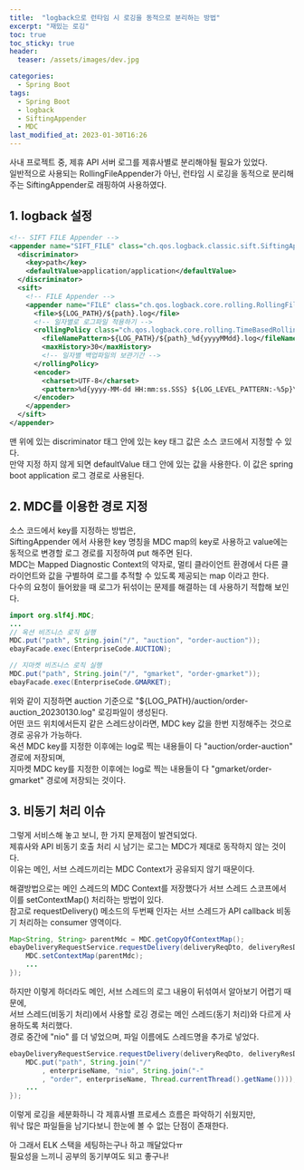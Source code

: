 ```yaml
---
title:  "logback으로 런타임 시 로깅을 동적으로 분리하는 방법"
excerpt: "재밌는 로깅"
toc: true
toc_sticky: true
header:
  teaser: /assets/images/dev.jpg

categories:
  - Spring Boot
tags:
  - Spring Boot
  - logback
  - SiftingAppender
  - MDC
last_modified_at: 2023-01-30T16:26
---
```


사내 프로젝트 중, 제휴 API 서버 로그를 제휴사별로 분리해야될 필요가 있었다.  
일반적으로 사용되는 RollingFileAppender가 아닌, 런타임 시 로깅을 동적으로 분리해주는 SiftingAppender로 래핑하여 사용하였다.  

## 1. logback 설정

```xml
<!-- SIFT FILE Appender -->
<appender name="SIFT_FILE" class="ch.qos.logback.classic.sift.SiftingAppender">
  <discriminator>
    <key>path</key>
    <defaultValue>application/application</defaultValue>
  </discriminator>
  <sift>
    <!-- FILE Appender -->
    <appender name="FILE" class="ch.qos.logback.core.rolling.RollingFileAppender">
      <file>${LOG_PATH}/${path}.log</file>
      <!-- 일자별로 로그파일 적용하기 -->
      <rollingPolicy class="ch.qos.logback.core.rolling.TimeBasedRollingPolicy">
        <fileNamePattern>${LOG_PATH}/${path}_%d{yyyyMMdd}.log</fileNamePattern>
        <maxHistory>30</maxHistory>
        <!-- 일자별 백업파일의 보관기간 -->
      </rollingPolicy>
      <encoder>
        <charset>UTF-8</charset>
        <pattern>%d{yyyy-MM-dd HH:mm:ss.SSS} ${LOG_LEVEL_PATTERN:-%5p}\(${PID:- }\)[%t] [%logger{30}:%line] [${ACTIVE_PROFILES}] %msg%n</pattern>
      </encoder>
    </appender>
  </sift>
</appender>
```

맨 위에 있는 discriminator 태그 안에 있는 key 태그 값은 소스 코드에서 지정할 수 있다.  
만약 지정 하지 않게 되면 defaultValue 태그 안에 있는 값을 사용한다. 이 값은 spring boot application 로그 경로로 사용된다.  

## 2. MDC를 이용한 경로 지정

소스 코드에서 key를 지정하는 방법은,  
SiftingAppender 에서 사용한 key 명칭을 MDC map의 key로 사용하고 value에는 동적으로 변경할 로그 경로를 지정하여 put 해주면 된다.  
MDC는 Mapped Diagnostic Context의 약자로, 멀티 클라이언트 환경에서 다른 클라이언트와 값을 구별하여 로그를 추적할 수 있도록 제공되는 map 이라고 한다.  
다수의 요청이 들어왔을 때 로그가 뒤섞이는 문제를 해결하는 데 사용하기 적합해 보인다.    

```java
import org.slf4j.MDC;
...
// 옥션 비즈니스 로직 실행
MDC.put("path", String.join("/", "auction", "order-auction"));
ebayFacade.exec(EnterpriseCode.AUCTION);

// 지마켓 비즈니스 로직 실행
MDC.put("path", String.join("/", "gmarket", "order-gmarket"));
ebayFacade.exec(EnterpriseCode.GMARKET);
```

위와 같이 지정하면 auction 기준으로 "${LOG_PATH}/auction/order-auction_20230130.log" 로깅파일이 생성된다.  
어떤 코드 위치에서든지 같은 스레드상이라면, MDC key 값을 한번 지정해주는 것으로 경로 공유가 가능하다.  
옥션 MDC key를 지정한 이후에는 log로 찍는 내용들이 다 "auction/order-auction" 경로에 저장되며,  
지마켓 MDC key를 지정한 이후에는 log로 찍는 내용들이 다 "gmarket/order-gmarket" 경로에 저장되는 것이다.  

## 3. 비동기 처리 이슈

그렇게 서비스해 놓고 보니, 한 가지 문제점이 발견되었다.  
제휴사와 API 비동기 호출 처리 시 남기는 로그는 MDC가 제대로 동작하지 않는 것이다.  
이유는 메인, 서브 스레드끼리는 MDC Context가 공유되지 않기 때문이다.  

해결방법으로는 메인 스레드의 MDC Context를 저장했다가 서브 스레드 스코프에서 이를 setContextMap() 처리하는 방법이 있다.  
참고로 requestDelivery() 메소드의 두번째 인자는 서브 스레드가 API callback 비동기 처리하는 consumer 영역이다.  

```java
Map<String, String> parentMdc = MDC.getCopyOfContextMap();
ebayDeliveryRequestService.requestDelivery(deliveryReqDto, deliveryResDto -> {
    MDC.setContextMap(parentMdc);
    ...
});
```

하지만 이렇게 하더라도 메인, 서브 스레드의 로그 내용이 뒤섞여서 알아보기 어렵기 때문에,  
서브 스레드(비동기 처리)에서 사용할 로깅 경로는 메인 스레드(동기 처리)와 다르게 사용하도록 처리했다.  
경로 중간에 "nio" 를 더 넣었으며, 파일 이름에도 스레드명을 추가로 넣었다.  

```java
ebayDeliveryRequestService.requestDelivery(deliveryReqDto, deliveryResDto -> {
    MDC.put("path", String.join("/"
        , enterpriseName, "nio", String.join("-"
        , "order", enterpriseName, Thread.currentThread().getName())));
    ...
});
```

이렇게 로깅을 세분화하니 각 제휴사별 프로세스 흐름은 파악하기 쉬웠지만,  
워낙 많은 파일들을 남기다보니 한눈에 볼 수 없는 단점이 존재한다.  

아 그래서 ELK 스택을 세팅하는구나 하고 깨달았다ㅠ  
필요성을 느끼니 공부의 동기부여도 되고 좋구나!  